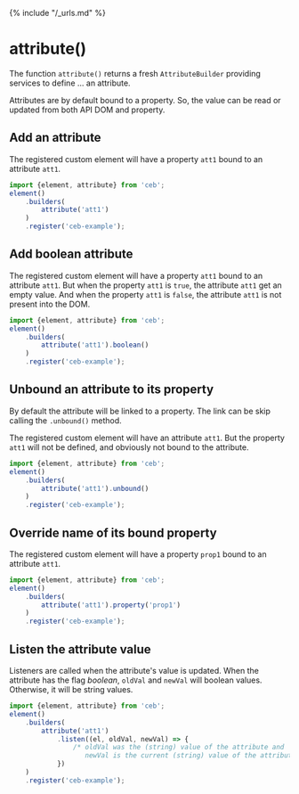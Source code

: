 {% include "/_urls.md" %}
# attribute()

The function `attribute()` returns a fresh `AttributeBuilder` providing services to define ... an attribute.

Attributes are by default bound to a property.
So, the value can be read or updated from both API DOM and property.

## Add an attribute

The registered custom element will have a property `att1` bound to an attribute `att1`.

```javascript
import {element, attribute} from 'ceb';
element()
    .builders(
        attribute('att1')
    )
    .register('ceb-example');
```

## Add boolean attribute

The registered custom element will have a property `att1` bound to an attribute `att1`.
But when the property `att1` is `true`, the attribute `att1` get an empty value.
And when the property `att1` is `false`, the attribute `att1` is not present into the DOM.

```javascript
import {element, attribute} from 'ceb';
element()
    .builders(
        attribute('att1').boolean()
    )
    .register('ceb-example');
```

## Unbound an attribute to its property

By default the attribute will be linked to a property.
The link can be skip calling the `.unbound()` method.

The registered custom element will have an attribute `att1`.
But the property `att1` will not be defined, and obviously not bound to the attribute.

```javascript
import {element, attribute} from 'ceb';
element()
    .builders(
        attribute('att1').unbound()
    )
    .register('ceb-example');
```

## Override name of its bound property

The registered custom element will have a property `prop1` bound to an attribute `att1`.

```javascript
import {element, attribute} from 'ceb';
element()
    .builders(
        attribute('att1').property('prop1')
    )
    .register('ceb-example');
```

## Listen the attribute value

Listeners are called when the attribute's value is updated.
When the attribute has the flag _boolean_, `oldVal` and `newVal` will boolean values.
Otherwise, it will be string values.

```javascript
import {element, attribute} from 'ceb';
element()
    .builders(
        attribute('att1')
            .listen((el, oldVal, newVal) => {
                /* oldVal was the (string) value of the attribute and
                   newVal is the current (string) value of the attribute */
            })
    )
    .register('ceb-example');
```
